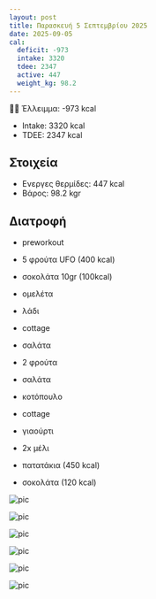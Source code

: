 ```yaml
---
layout: post
title: Παρασκευή 5 Σεπτεμβρίου 2025
date: 2025-09-05
cal:
  deficit: -973
  intake: 3320
  tdee: 2347
  active: 447
  weight_kg: 98.2
---
```


👎🏻 Έλλειμμα: <span class="red">-973 kcal</span>

- Intake: 3320 kcal  
- ΤDEE: 2347 kcal  

## Στοιχεία

- Ενεργες θερμίδες: 447 kcal
- Βάρος: 98.2 kgr


## Διατροφή

- preworkout
- 5 φρούτα UFO (400 kcal)
- σοκολάτα 10gr (100kcal)

- ομελέτα
- λάδι
- cottage
- σαλάτα

- 2 φρούτα

- σαλάτα
- κοτόπουλο
- cottage
- γιαούρτι
- 2x μέλι
- πατατάκια (450 kcal)
- σοκολάτα (120 kcal) 




![pic](/pics/2025-09-05/preworkout.gif)<br>

![pic](/pics/2025-09-05/kol-1.jpg)<br>

![pic](/pics/2025-09-05/kol-2.jpg)<br>

![pic](/pics/2025-09-05/chicken.gif)<br>

![pic](/pics/2025-09-05/sag.gif)<br>

![pic](/pics/2025-09-05/cart.jpg)<br>

